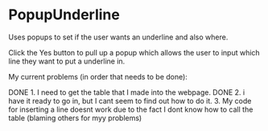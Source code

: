 # PopupUnderline
Uses popups to set if the user wants an underline and also where.

Click the Yes button to pull up a popup which allows the user to input which line they want to put a underline in.

My current problems (in order that needs to be done):

DONE 1. I need to get the table that I made into the webpage. 
DONE 2. i have it ready to go in, but I cant seem to find out how to do it.
3. My code for inserting a line doesnt work due to the fact I dont know how to call the table (blaming others for myy problems)
